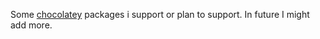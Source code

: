 Some [chocolatey](https://chocolatey.org/) packages i support or plan to support. In future I might add more.
